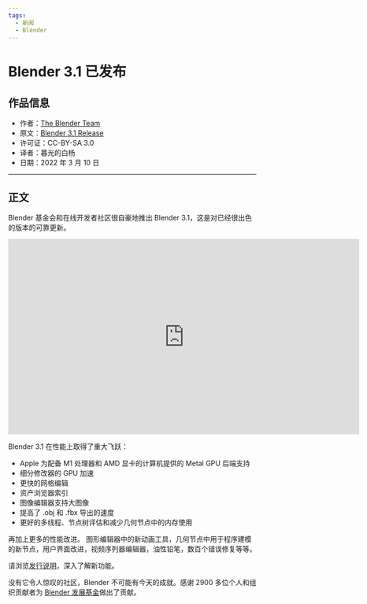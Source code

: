 ```yaml
---
tags:
  - 新闻
  - Blender
---
```


# Blender 3.1 已发布

## 作品信息

- 作者：[The Blender Team](https://www.blender.org/)
- 原文：[Blender 3.1 Release](https://www.blender.org/press/blender-3-1-release/)
- 许可证：CC-BY-SA 3.0
- 译者：暮光的白杨
- 日期：2022 年 3 月 10 日

----

## 正文

Blender 基金会和在线开发者社区很自豪地推出 Blender 3.1，这是对已经很出色的版本的可靠更新。

<iframe width="713" height="397" src="https://www.youtube.com/embed/BCi0QRM1ADY" title="YouTube video player" frameborder="0" allow="accelerometer; autoplay; clipboard-write; encrypted-media; gyroscope; picture-in-picture" allowfullscreen></iframe>

Blender 3.1 在性能上取得了重大飞跃：

- Apple 为配备 M1 处理器和 AMD 显卡的计算机提供的 Metal GPU 后端支持
- 细分修改器的 GPU 加速
- 更快的网格编辑
- 资产浏览器索引
- 图像编辑器支持大图像
- 提高了 .obj 和 .fbx 导出的速度
- 更好的多线程、节点树评估和减少几何节点中的内存使用

再加上更多的性能改进。 图形编辑器中的新动画工具，几何节点中用于程序建模的新节点，用户界面改进，视频序列器编辑器，油性铅笔，数百个错误修复等等。

请浏览[发行说明](https://www.blender.org/download/releases/3-1/)，深入了解新功能。

没有它令人惊叹的社区，Blender 不可能有今天的成就。感谢 2900 多位个人和组织贡献者为 [Blender 发展基金](https://fund.blender.org/)做出了贡献。